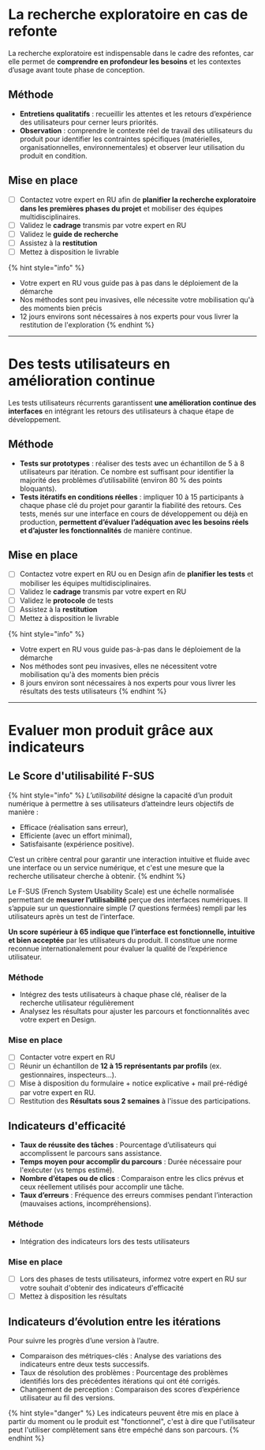 # La recherche exploratoire en cas de refonte

La recherche exploratoire est indispensable dans le cadre des refontes, car elle permet de **comprendre en profondeur
les besoins** et les contextes d’usage avant toute phase de conception.

## Méthode

- **Entretiens qualitatifs** : recueillir les attentes et les retours d’expérience des utilisateurs pour cerner leurs
  priorités.
- **Observation** : comprendre le contexte réel de travail des utilisateurs du produit pour identifier les contraintes
  spécifiques (matérielles, organisationnelles, environnementales) et observer leur utilisation du produit en condition.

## Mise en place

- [ ] Contactez votre expert en RU afin de **planifier la recherche exploratoire dans les premières phases du projet**
      et mobiliser des équipes multidisciplinaires.
- [ ] Validez le **cadrage** transmis par votre expert en RU
- [ ] Validez le **guide de recherche**
- [ ] Assistez à la **restitution**
- [ ] Mettez à disposition le livrable

{% hint style="info" %}

- Votre expert en RU vous guide pas à pas dans le déploiement de la démarche
- Nos méthodes sont peu invasives, elle nécessite votre mobilisation qu'à des moments bien précis
- 12 jours environs sont nécessaires à nos experts pour vous livrer la restitution de l'exploration {% endhint %}

---

# Des tests utilisateurs en amélioration continue

Les tests utilisateurs récurrents garantissent **une amélioration continue des interfaces** en intégrant les retours des
utilisateurs à chaque étape de développement.

## Méthode

- **Tests sur prototypes** : réaliser des tests avec un échantillon de 5 à 8 utilisateurs par itération. Ce nombre est
  suffisant pour identifier la majorité des problèmes d’utilisabilité (environ 80 % des points bloquants).
- **Tests itératifs en conditions réelles** : impliquer 10 à 15 participants à chaque phase clé du projet pour garantir
  la fiabilité des retours. Ces tests, menés sur une interface en cours de développement ou déjà en production,
  **permettent d’évaluer l’adéquation avec les besoins réels et d’ajuster les fonctionnalités** de manière continue.

## Mise en place

- [ ] Contactez votre expert en RU ou en Design afin de **planifier les tests** et mobiliser les équipes
      multidisciplinaires.
- [ ] Validez le **cadrage** transmis par votre expert en RU
- [ ] Validez le **protocole** de tests
- [ ] Assistez à la **restitution**
- [ ] Mettez à disposition le livrable

{% hint style="info" %}

- Votre expert en RU vous guide pas-à-pas dans le déploiement de la démarche
- Nos méthodes sont peu invasives, elles ne nécessitent votre mobilisation qu'à des moments bien précis
- 8 jours environ sont nécessaires à nos experts pour vous livrer les résultats des tests utilisateurs {% endhint %}

---

# Evaluer mon produit grâce aux indicateurs

## Le Score d'utilisabilité F-SUS

{% hint style="info" %} _L’utilisabilité_ désigne la capacité d’un produit numérique à permettre à ses utilisateurs
d’atteindre leurs objectifs de manière :

- Efficace (réalisation sans erreur),
- Efficiente (avec un effort minimal),
- Satisfaisante (expérience positive).

C’est un critère central pour garantir une interaction intuitive et fluide avec une interface ou un service numérique,
et c'est une mesure que la recherche utilisateur cherche à obtenir. {% endhint %}

Le F-SUS (French System Usability Scale) est une échelle normalisée permettant de **mesurer l’utilisabilité** perçue des
interfaces numériques. Il s’appuie sur un questionnaire simple (7 questions fermées) rempli par les utilisateurs après
un test de l’interface.

**Un score supérieur à 65 indique que l’interface est fonctionnelle, intuitive et bien acceptée** par les utilisateurs du
produit. Il constitue une norme reconnue internationalement pour évaluer la qualité de l’expérience utilisateur.

### Méthode

- Intégrez des tests utilisateurs à chaque phase clé, réaliser de la recherche utilisateur régulièrement
- Analysez les résultats pour ajuster les parcours et fonctionnalités avec votre expert en Design.

### Mise en place

- [ ] Contacter votre expert en RU
- [ ] Réunir un échantillon de **12 à 15 représentants par profils** (ex. gestionnaires, inspecteurs...).
- [ ] Mise à disposition du formulaire + notice explicative + mail pré-rédigé par votre expert en RU.
- [ ] Restitution des **Résultats sous 2 semaines** à l'issue des participations.

## Indicateurs d'efficacité

- **Taux de réussite des tâches** : Pourcentage d’utilisateurs qui accomplissent le parcours sans assistance.
- **Temps moyen pour accomplir du parcours** : Durée nécessaire pour l'exécuter (vs temps estimé).
- **Nombre d’étapes ou de clics** : Comparaison entre les clics prévus et ceux réellement utilisés pour accomplir une
  tâche.
- **Taux d’erreurs** : Fréquence des erreurs commises pendant l’interaction (mauvaises actions, incompréhensions).

### Méthode

- Intégration des indicateurs lors des tests utilisateurs

### Mise en place

- [ ] Lors des phases de tests utilisateurs, informez votre expert en RU sur votre souhait d'obtenir des indicateurs
      d'efficacité
- [ ] Mettez à disposition les résultats

## Indicateurs d’évolution entre les itérations

Pour suivre les progrès d’une version à l’autre.

- Comparaison des métriques-clés : Analyse des variations des indicateurs entre deux tests successifs.
- Taux de résolution des problèmes : Pourcentage des problèmes identifiés lors des précédentes itérations qui ont été
  corrigés.
- Changement de perception : Comparaison des scores d’expérience utilisateur au fil des versions.

{% hint style="danger" %} Les indicateurs peuvent être mis en place à partir du moment ou le produit est "fonctionnel",
c'est à dire que l'utilisateur peut l'utiliser complêtement sans être empéché dans son parcours. {% endhint %}
